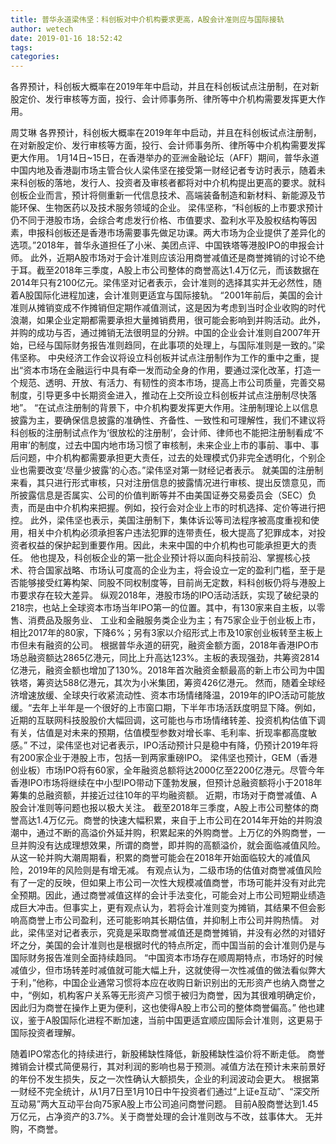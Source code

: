 ```yaml
---
title: 普华永道梁伟坚：科创板对中介机构要求更高，A股会计准则应与国际接轨
author: wetech
date: 2019-01-16 18:52:42
tags: 
categories: 
---
```

各界预计，科创板大概率在2019年年中启动，并且在科创板试点注册制，在对新股定价、发行审核等方面，投行、会计师事务所、律所等中介机构需要发挥更大作用。
<!-- more -->
周艾琳
各界预计，科创板大概率在2019年年中启动，并且在科创板试点注册制，在对新股定价、发行审核等方面，投行、会计师事务所、律所等中介机构需要发挥更大作用。
1月14日~15日，在香港举办的亚洲金融论坛（AFF）期间，普华永道中国内地及香港副市场主管合伙人梁伟坚在接受第一财经记者专访时表示，随着未来科创板的落地，发行人、投资者及审核者都将对中介机构提出更高的要求。就科创板企业而言，预计将侧重新一代信息技术、高端装备制造和新材料、新能源及节能环保、生物医药以及技术服务领域的企业。
梁伟坚称，“科创板的上市要求预计仍不同于港股市场，会综合考虑发行价格、市值要求、盈利水平及股权结构等因素，申报科创板还是香港市场需要事先做足功课。两大市场为企业提供了差异化的选项。”2018年，普华永道担任了小米、美团点评、中国铁塔等港股IPO的申报会计师。
此外，近期A股市场对于会计准则应该沿用商誉减值还是商誉摊销的讨论不绝于耳。截至2018年三季度，A股上市公司整体的商誉高达1.4万亿元，而该数据在2014年只有2100亿元。梁伟坚对记者表示，会计准则的选择其实并无必然性，随着A股国际化进程加速，会计准则更适宜与国际接轨。
“2001年前后，美国的会计准则从摊销变成不作摊销但定期作减值测试，这是因为考虑到当时企业收购的时代浪潮，如果企业定期都需要承担大量摊销费用，很可能会影响到并购活动。此外，并购的成功与否，通过摊销无法很明显的分辨。中国的企业会计准则自2007年开始，已经与国际财务报告准则趋同，在此事项的处理上，与国际准则是一致的。”梁伟坚称。
中央经济工作会议将设立科创板并试点注册制作为工作的重中之重，提出“资本市场在金融运行中具有牵一发而动全身的作用，要通过深化改革，打造一个规范、透明、开放、有活力、有韧性的资本市场，提高上市公司质量，完善交易制度，引导更多中长期资金进入，推动在上交所设立科创板并试点注册制尽快落地”。
“在试点注册制的背景下，中介机构要发挥更大作用。注册制理论上以信息披露为主，要确保信息披露的准确性、齐备性、一致性和可理解性，我们不建议将科创板的注册制试点作为‘很放松的注册制’，会计师、律师也不能把注册制看成‘不用审’的制度，过去中国内地市场习惯了审核制，未来企业上市的事前、事中、事后问题，中介机构都需要承担更大责任，过去的处理模式仍非完全透明化，个别企业也需要改变‘尽量少披露’的心态。”梁伟坚对第一财经记者表示。
就美国的注册制来看，其只进行形式审核，只对注册信息的披露情况进行审核、提出反馈意见，而所披露信息是否属实、公司的价值判断等并不由美国证券交易委员会（SEC）负责，而是由中介机构来把握。例如，投行会对企业上市的时机选择、定价等进行把控。
此外，梁伟坚也表示，美国注册制下，集体诉讼等司法程序被高度重视和使用，相关中介机构必须承担客户违法犯罪的连带责任，极大提高了犯罪成本，对投资者权益的保护起到重要作用。因此，未来中国的中介机构也可能承担更大的责任。
他也提及，科创板企业的第一批企业预计将以面向科技前沿、掌握核心技术、符合国家战略、市场认可度高的企业为主，将会设立一定的盈利门槛，至于是否能够接受红筹构架、同股不同权制度等，目前尚无定数，料科创板仍将与港股上市要求存在较大差异。
纵观2018年，港股市场的IPO活动活跃，实现了破纪录的218宗，也站上全球资本市场当年IPO第一的位置。其中，有130家来自主板，以零售、消费品及服务业、 工业和金融服务类企业为主；有75家企业于创业板上市，相比2017年的80家，下降6%；另有3家以介绍形式上市及10家创业板转至主板上市但未有融资的公司。
根据普华永道的研究，融资金额方面，2018年香港IPO市场总融资额达2865亿港元，同比上升高达123%。主板的表现强劲，共筹资2814亿港元，融资金额也增加了130%。2018年首次融资金额最高的新上市公司为中国铁塔，筹资达588亿港元，其次为小米集团，筹资426亿港元。
然而，随着全球经济增速放缓、全球央行收紧流动性、资本市场情绪降温，2019年的IPO活动可能放缓。“去年上半年是一个很好的上市窗口期，下半年市场活跃度明显下降。例如，近期的互联网科技股股价大幅回调，这可能也与市场情绪转差、投资机构估值下调有关，估值是对未来的预期，估值模型参数对增长率、毛利率、折现率都高度敏感。”
不过，梁伟坚也对记者表示，IPO活动预计只是稳中有降，仍预计2019年将有200家企业于港股上市，包括一到两家重磅IPO。
梁伟坚也预计，GEM（香港创业板）市场IPO将有60家，全年融资总额将达2000亿至2200亿港元。尽管今年香港IPO市场将继续在中小型IPO带动下蓬勃发展，但预计总融资额将小于2018年筹集的总融资额，并接近过往10年的平均融资额。
近期，市场对于商誉减值、A股会计准则等问题也报以极大关注。
截至2018年三季度，A股上市公司整体的商誉高达1.4万亿元。商誉的快速大幅积累，来自于上市公司在2014年开始的并购浪潮中，通过不断的高溢价外延并购，积累起来的外购商誉。上万亿的外购商誉，一旦并购没有达成理想效果，所谓的商誉，即并购的高额溢价，就会面临减值风险。从这一轮并购大潮周期看，积累的商誉可能会在2018年开始面临较大的减值风险，2019年的风险则是有增无减。
有观点认为，二级市场的估值对商誉减值风险有了一定的反映，但如果上市公司一次性大规模减值商誉，市场可能并没有对此完全预期。因此，通过商誉减值这样的会计手法变化，可能会对上市公司短期业绩造成巨大冲击。但事实上，更有观点认为，若将会计准则变为摊销，其结果不但会影响高商誉上市公司盈利，还可能影响其长期估值，并抑制上市公司并购热情。
对此，梁伟坚对记者表示，究竟是采取商誉减值还是商誉摊销，并没有必然的对错好坏之分，美国的会计准则也是根据时代的特点所定，而中国当前的会计准则仍是与国际财务报告准则全面持续趋同。
“中国资本市场存在顺周期特点，市场好的时候减值少，但市场转差时减值就可能大幅上升，这就使得一次性减值的做法看似弊大于利，”他称，中国企业通常习惯将本应在收购日新识别出的无形资产也纳入商誉之中，“例如，机构客户关系等无形资产习惯于被归为商誉，因为其很难明确定价，因此归为商誉在操作上更为便利，这也使得A股上市公司的整体商誉偏高。”
他也建议，鉴于A股国际化进程不断加速，当前中国更适宜顺应国际会计准则，这更易于国际投资者理解。
 
 
随着IPO常态化的持续进行，新股稀缺性降低，新股稀缺性溢价将不断走低。
商誉摊销会计模式简便易行，其对利润的影响也易于预测。减值方法在预计未来前景好的年份不发生损失，反之一次性确认大额损失，企业的利润波动会更大。
根据第一财经不完全统计，从1月7日至1月10日中午投资者们通过“上证e互动”、“深交所互动易”两大互动平台向75家A股上市公司追问商誉问题。
目前A股商誉达到1.45万亿元，占净资产的3.7%。关于商誉处理的会计准则改与不改，兹事体大。
无并购，不商誉。
